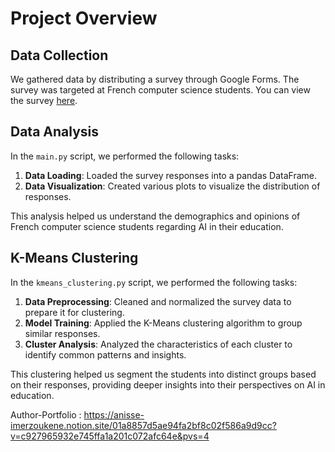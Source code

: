 # Project Overview

## Data Collection
We gathered data by distributing a survey through Google Forms. The survey was targeted at French computer science students. You can view the survey [here](https://docs.google.com/forms/d/e/1FAIpQLSd2KaGxYLs_nTfyjpxvq2a0NsvQ70HKW2MxasG07UgxX1uyZw/viewform).

## Data Analysis
In the `main.py` script, we performed the following tasks:
1. **Data Loading**: Loaded the survey responses into a pandas DataFrame.
2. **Data Visualization**: Created various plots to visualize the distribution of responses.

This analysis helped us understand the demographics and opinions of French computer science students regarding AI in their education.

## K-Means Clustering
In the `kmeans_clustering.py` script, we performed the following tasks:
1. **Data Preprocessing**: Cleaned and normalized the survey data to prepare it for clustering.
2. **Model Training**: Applied the K-Means clustering algorithm to group similar responses.
3. **Cluster Analysis**: Analyzed the characteristics of each cluster to identify common patterns and insights.

This clustering helped us segment the students into distinct groups based on their responses, providing deeper insights into their perspectives on AI in education.

Author-Portfolio : https://anisse-imerzoukene.notion.site/01a8857d5ae94fa2bf8c02f586a9d9cc?v=c927965932e745ffa1a201c072afc64e&pvs=4
